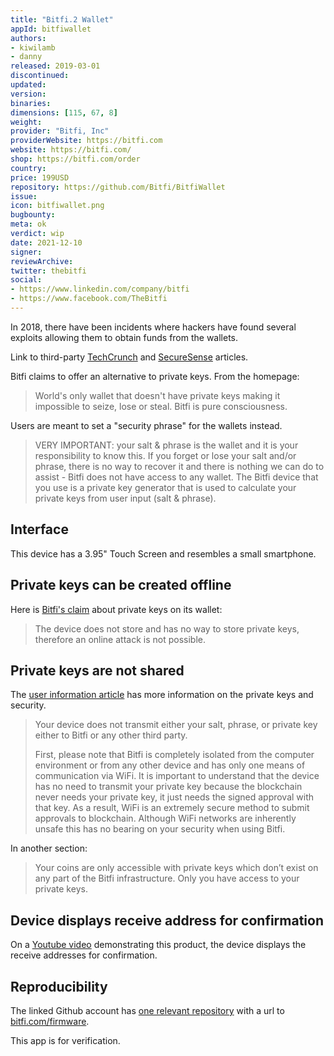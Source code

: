 ```yaml
---
title: "Bitfi.2 Wallet"
appId: bitfiwallet
authors:
- kiwilamb
- danny
released: 2019-03-01
discontinued: 
updated: 
version: 
binaries: 
dimensions: [115, 67, 8]
weight: 
provider: "Bitfi, Inc"
providerWebsite: https://bitfi.com
website: https://bitfi.com/
shop: https://bitfi.com/order
country: 
price: 199USD
repository: https://github.com/Bitfi/BitfiWallet
issue: 
icon: bitfiwallet.png
bugbounty: 
meta: ok
verdict: wip
date: 2021-12-10
signer: 
reviewArchive: 
twitter: thebitfi
social: 
- https://www.linkedin.com/company/bitfi
- https://www.facebook.com/TheBitfi
---
```


<div class="alertBox"><div>
In 2018, there have been incidents where hackers have found several exploits allowing them to obtain funds from the wallets.

Link to third-party <a href="https://techcrunch.com/2018/08/14/unhackable-bitfi-crypto-wallet-has-been-hacked/">TechCrunch</a> and <a href="https://securesense.ca/unhackable-wallet-hacked/">SecureSense</a> articles.
</div> </div>

Bitfi claims to offer an alternative to private keys. From the homepage:

> World's only wallet that doesn't have private keys making it impossible to seize, lose or steal. Bitfi is pure consciousness.

Users are meant to set a "security phrase" for the wallets instead.

> VERY IMPORTANT: your salt & phrase is the wallet and it is your responsibility to know this. If you forget or lose your salt and/or phrase, there is no way to recover it and there is nothing we can do to assist - Bitfi does not have access to any wallet. The Bitfi device that you use is a private key generator that is used to calculate your private keys from user input (salt & phrase).

## Interface

This device has a 3.95" Touch Screen and resembles a small smartphone.

## Private keys can be created offline

Here is [Bitfi's claim](https://bitfi.com/bitfi-wallet#:~:text=Bitfi%20Wallet&text=The%20device%20does%20not%20store,the%20machine%20can%20be%20hacked.) about private keys on its wallet:

> The device does not store and has no way to store private keys, therefore an online attack is not possible.

## Private keys are not shared 

The [user information article](https://www.bitfi.com/profile/usernote) has more information on the private keys and security.

> Your device does not transmit either your salt, phrase, or private key either to Bitfi or any other third party.
>
> First, please note that Bitfi is completely isolated from the computer environment or from any other device and has only one means of communication via WiFi. It is important to understand that the device has no need to transmit your private key because the blockchain never needs your private key, it just needs the signed approval with that key. As a result, WiFi is an extremely secure method to submit approvals to blockchain. Although WiFi networks are inherently unsafe this has no bearing on your security when using Bitfi.

In another section:

> Your coins are only accessible with private keys which don’t exist on any part of the Bitfi infrastructure. Only you have access to your private keys.


## Device displays receive address for confirmation

On a [Youtube video](https://youtu.be/mw_OfbSPtbs?t=929) demonstrating this product, the device displays the receive addresses for confirmation.

## Reproducibility

The linked Github account has [one relevant repository](https://github.com/Bitfi/BitfiWallet) with a url to [bitfi.com/firmware](https://bitfi.com/firmware).

This app is for verification.